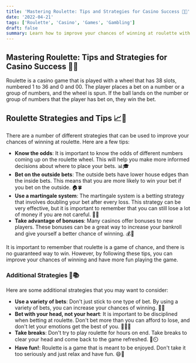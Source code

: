 ```yaml
---
title: 'Mastering Roulette: Tips and Strategies for Casino Success 🎲🎰'
date: '2022-04-21'
tags: ['Roulette', 'Casino', 'Games', 'Gambling']
draft: false
summary: Learn how to improve your chances of winning at roulette with various strategies and tips. Understand the odds, betting options, and how to manage your emotions while playing this popular casino game.
---
```


## Mastering Roulette: Tips and Strategies for Casino Success 🎲🎰

Roulette is a casino game that is played with a wheel that has 38 slots, numbered 1 to 36 and 0 and 00. The player places a bet on a number or a group of numbers, and the wheel is spun. If the ball lands on the number or group of numbers that the player has bet on, they win the bet.

## Roulette Strategies and Tips 📈🧠

There are a number of different strategies that can be used to improve your chances of winning at roulette. Here are a few tips:

- **Know the odds**: It is important to know the odds of different numbers coming up on the roulette wheel. This will help you make more informed decisions about where to place your bets. 📊🎓
- **Bet on the outside bets**: The outside bets have lower house edges than the inside bets. This means that you are more likely to win your bet if you bet on the outside. 🏠🍀
- **Use a martingale system**: The martingale system is a betting strategy that involves doubling your bet after every loss. This strategy can be very effective, but it is important to remember that you can still lose a lot of money if you are not careful. 💸🔄
- **Take advantage of bonuses**: Many casinos offer bonuses to new players. These bonuses can be a great way to increase your bankroll and give yourself a better chance of winning. 💰🎁

It is important to remember that roulette is a game of chance, and there is no guaranteed way to win. However, by following these tips, you can improve your chances of winning and have more fun playing the game.

### Additional Strategies 🌟📚

Here are some additional strategies that you may want to consider:

- **Use a variety of bets**: Don't just stick to one type of bet. By using a variety of bets, you can increase your chances of winning. 🎯🔀
- **Bet with your head, not your heart**: It is important to be disciplined when betting at roulette. Don't bet more than you can afford to lose, and don't let your emotions get the best of you. 🧘‍♂️💡
- **Take breaks**: Don't try to play roulette for hours on end. Take breaks to clear your head and come back to the game refreshed. 🌴⏲️
- **Have fun!**: Roulette is a game that is meant to be enjoyed. Don't take it too seriously and just relax and have fun. 😄🎉
